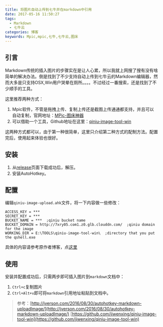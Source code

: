 ```yaml
---
title: 将图片自动上传到七牛并在markdown中引用
date: 2017-05-16 11:50:27
tags:
  - Markdown
  - 七牛云
categories: 博客
keywords: Mpic,mpic,七牛,七牛云,图床
---
```

## 引言
Markdown传统的插入图片的步骤实在是让人心累，所以我就上网搜了搜有没有啥简单的解决办法。倒是找到了不少支持自动上传到七牛云的Markdown编辑器，然而大多是只支持OSX,Win用户哭晕在厕所。。。。不过经过一番搜索，还是找到了不少顺手的工具。

这里推荐两种方式：

1. Mpic软件，不管是拖拽上传、复制上传还是截图上传通通都支持，并且可以自动复制，官网地址：[MPic-图床神器](http://mpic.lzhaofu.cn/)
2. 可以借助一个工具，Github地址在这里：[qiniu-image-tool-win](https://github.com/jiwenxing/qiniu-image-tool-win)

这两种方式都可以，由于第一种很简单，这里只介绍第二种方式的配制方法。配置完后，使用起来体验也很好。

<!--more-->

## 安装
1. 从[release](https://github.com/jiwenxing/qiniu-image-tool-win/releases)页面下载成功后，解压。
2. 安装AutoHotkey。
## 配置
编辑`qiniu-image-upload.ahk`文件，将一下内容做一些修改：
```
ACCESS_KEY = ***
SECRET_KEY = ***
BUCKET_NAME = ***  ;qiniu bucket name
BUCKET_DOMAIN = http://7xry05.com1.z0.glb.clouddn.com/  ;qiniu domain for the image
WORKING_DIR = E:\TOOLS\qiniu-image-tool-win\  ;directory that you put the qshell.exe 
```
具体的内容请参考原作者博客，点[这里](http://jverson.com/2016/08/30/autohotkey-markdown-uploadImage/)

## 使用
安装并配置成功后，只需两步即可插入图片到`markdown`文档中：
1. `Ctrl+c`复制图片
2. `Ctrl+Alt+v`即可将`markdown`引用地址粘贴到文档中。
> 参考：[http://jverson.com/2016/08/30/autohotkey-markdown-uploadImage/](http://jverson.com/2016/08/30/autohotkey-markdown-uploadImage/)
> [https://github.com/jiwenxing/qiniu-image-tool-win](https://github.com/jiwenxing/qiniu-image-tool-win)
